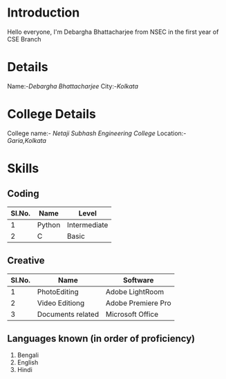 # Introduction
Hello everyone, I'm Debargha Bhattacharjee from NSEC in the first year of CSE Branch

# Details 
Name:-_Debargha Bhattacharjee_
City:-_Kolkata_

# College Details
College name:- _Netaji Subhash Engineering College_
Location:- _Garia,Kolkata_

# Skills

## Coding
|Sl.No.|Name|Level|
|---|---|---|
|1|Python|Intermediate|
|2|C|Basic|

## Creative
|Sl.No.|Name|Software|
|---|---|---|
|1|PhotoEditing|Adobe LightRoom|
|2|Video Editiong|Adobe Premiere Pro|
|3|Documents related|Microsoft Office|

## Languages known (in order of proficiency)
1. Bengali
2. English
3. Hindi
